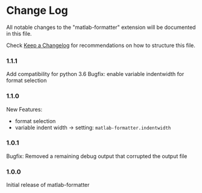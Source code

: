 # Change Log
All notable changes to the "matlab-formatter" extension will be documented in this file.

Check [Keep a Changelog](http://keepachangelog.com/) for recommendations on how to structure this file.

### 1.1.1
Add compatibility for python 3.6
Bugfix: enable variable indentwidth for format selection

### 1.1.0
New Features:
* format selection
* variable indent width → setting: `matlab-formatter.indentwidth`


### 1.0.1

Bugfix: Removed a remaining debug output that corrupted the output file

### 1.0.0

Initial release of matlab-formatter
